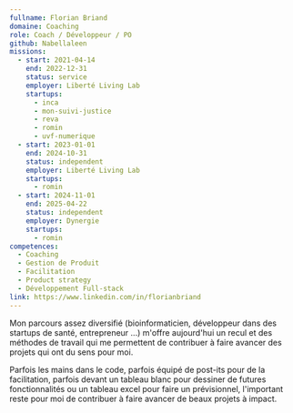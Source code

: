 ```yaml
---
fullname: Florian Briand
domaine: Coaching
role: Coach / Développeur / PO
github: Nabellaleen
missions:
  - start: 2021-04-14
    end: 2022-12-31
    status: service
    employer: Liberté Living Lab
    startups:
      - inca
      - mon-suivi-justice
      - reva
      - romin
      - uvf-numerique
  - start: 2023-01-01
    end: 2024-10-31
    status: independent
    employer: Liberté Living Lab
    startups:
      - romin
  - start: 2024-11-01
    end: 2025-04-22
    status: independent
    employer: Dynergie
    startups:
      - romin
competences:
  - Coaching
  - Gestion de Produit
  - Facilitation
  - Product strategy
  - Développement Full-stack
link: https://www.linkedin.com/in/florianbriand
---
```

Mon parcours assez diversifié (bioinformaticien, développeur dans des startups de santé, entrepreneur ...) m'offre aujourd'hui un recul et des méthodes de travail qui me permettent de contribuer à faire avancer des projets qui ont du sens pour moi.

Parfois les mains dans le code, parfois équipé de post-its pour de la facilitation, parfois devant un tableau blanc pour dessiner de futures fonctionnalités ou un tableau excel pour faire un prévisionnel, l'important reste pour moi de contribuer à faire avancer de beaux projets à impact.